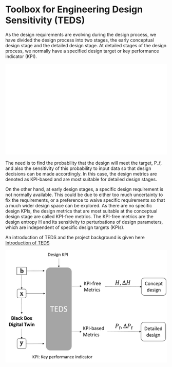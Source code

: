 # Toolbox for Engineering Design Sensitivity (TEDS)

As the design requirements are evolving during the design process, we have divided the design process into two stages, the early conceptual design stage and the detailed design stage. At detailed stages of the design process, we normally have a specified design target or key performance indicator (KPI). 

![Alt Text](/docs/singleslide_process.gif)

The need is to find the probability that the design will meet the target, P_f, and also the sensitivity of this probability to input data so that design decisions can be made accordingly. In this case, the design metrics are denoted as KPI-based and are most suitable for detailed design stages. 

On the other hand, at early design stages, a specific design requirement is not normally available. This could be due to either too much uncertainty to fix the requirements, or a preference to waive specific requirements so that a much wider design space can be explored. As there are no specific design KPIs, the design metrics that are most suitable at the conceptual design stage are called KPI-free metrics. The KPI-free metrics are the design entropy H and its sensitivity to perturbations of design parameters, which are independent of specific design targets (KPIs).

An introduction of TEDS and the project background is given here [Introduction of TEDS](/docs/TEDS_ToolboxEngineeringDesignSensitivity_Git.pdf) 

![TEDS for design process](/docs/TEDS_1.png) 
